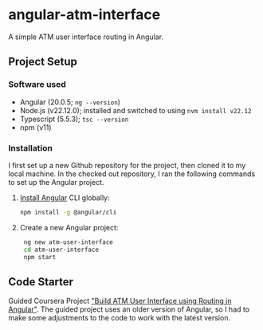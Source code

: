 # angular-atm-interface

A simple ATM user interface routing in Angular.

## Project Setup

### Software used

- Angular (20.0.5; `ng --version`)
- Node.js (v22.12.0); installed and switched to using `nvm install v22.12`
- Typescript (5.5.3); `tsc --version`
- npm (v11)

### Installation

I first set up a new Github repository for the project, then cloned it to my local machine. In the checked out repository, I ran the following commands to set up the Angular project.

1. [Install Angular](https://angular.dev/installation) CLI globally:

   ```bash
   npm install -g @angular/cli
   ```

2. Create a new Angular project:
   ```bash
    ng new atm-user-interface
    cd atm-user-interface
    npm start
   ```

## Code Starter

Guided Coursera Project ["Build ATM User Interface using Routing in Angular"](https://www.coursera.org/learn/build-atm-user-interface-routing-angular).
The guided project uses an older version of Angular, so I had to make some adjustments to the code to work with the latest version.
